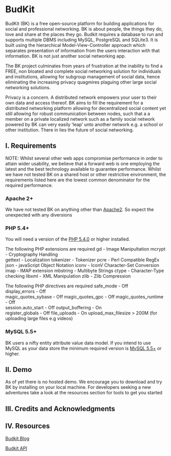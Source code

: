 BudKit
======

BudKit (BK) is a free open-source platform for building applications for social and professional networking. BK is about people, the things they do, love and share at the places they go. Budkit requires a database to run and supports multiple DBMS including MySQL, PostgreSQL and SQLite3. It is built using the hierarchical Model-View-Controller approach which separates presentation of information from the users interaction with that information. BK is not just another social networking app.

The BK project culminates from years of frustration at the inability to find a FREE, non bloated and complete social networking solution for individuals and institutions, allowing for subgroup management of social data, hence eliminating the increasing privacy quagmires plaguing other large social networking solutions.

Privacy is a concern. A distributed network empowers your user to their own data and access thereof.  BK aims to fill the requirement for a distributed networking platform allowing for decentralized social content yet still allowing for robust communication between nodes, such that a a member on a private localized network such as a family social network powered by BK can very easily ‘leap’ unto another network e.g. a school or other institution. There in lies the future of social networking.

I. Requirements
-----------------
NOTE: Whilst several other web apps compromise performance in order to attain wider usability, we believe that a forward web is one employing the latest and the best technology available to guarantee performance. Whilst we have not tested BK on a shared host or other restrictive environment, the requirements listed here are the lowest common denominator for the required performance. 


### Apache 2+
[APACHE2]: https://httpd.apache.org/docs/2.4/
We have not tested BK on anything other than [Apache2][APACHE2]. So expect the unexpected with any diversions

### PHP 5.4+
[PHP5]: http://php.net/releases/5_4_0.php
You will need a version of the [PHP 5.4.0][PHP5] or higher installed. 

The following PHP extensions are required
    gd - Image Manipultation
    mcrypt - Cryptography Handling	
    gettext - Localization
    tokenizer - Tokenizer
    pcre - Perl Compatible RegEx
    json - javaScript Object Notation
    iconv - IconV Character-Set Conversion
    imap - IMAP extension
    mbstring - Multibyte Strings
    ctype - Character-Type checking
    libxml - XML Manipulation
    zlib - Zlib Compression

The following PHP directives are required
    safe_mode -	Off		
    display_errors -	Off		
    magic_quotes_sybase -	Off	
    magic_quotes_gpc -	Off	
    magic_quotes_runtime - Off	
    session.auto_start -	Off	
    output_buffering -	On	
    register_globals -	Off	
    file_uploads -	On
    upload_max_filesize	> 200M (for uploading large files e.g videos)

### MySQL 5.5+
[MySQL55]: http://dev.mysql.com/tech-resources/articles/introduction-to-mysql-55.html
BK  users a nifty entity attribute value data model. If you intend to use MySQL as your data store the minimum required version is [MySQL 5.5+][MySQL55] or higher. 	

II. Demo
---------
As of yet there is no hosted demo. We encourage you to download and try BK by installing on your local machine. For developers seeking a new adventures take a look at the resources section for tools to get you started

III. Credits and Acknowledgments
--------------------------------



IV. Resources
--------------------------------
[Budkit Blog](http://budkit.org/blog)

[Budkit API](http://drstonyhills.github.com/budkit)